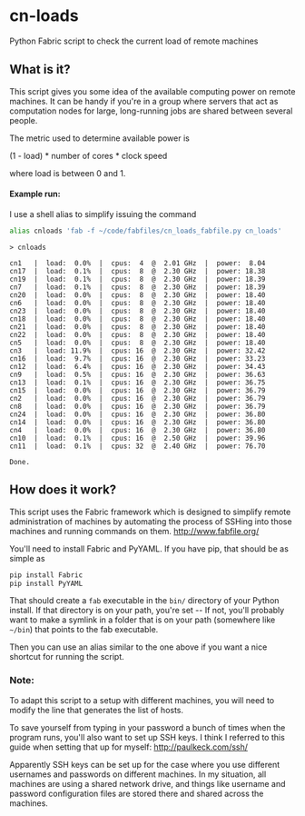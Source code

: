 cn-loads
========

Python Fabric script to check the current load of remote machines


## What is it?

This script gives you some idea of the available computing power
on remote machines. It can be handy if you're in a group where
servers that act as computation nodes for large, long-running
jobs are shared between several people.

The metric used to determine available power is

(1 - load) * number of cores * clock speed

where load is between 0 and 1.


#### Example run:

I use a shell alias to simplify issuing the command
```bash
alias cnloads 'fab -f ~/code/fabfiles/cn_loads_fabfile.py cn_loads'
```

```
> cnloads

cn1   |  load:  0.0%  |  cpus:  4  @  2.01 GHz  |  power:  8.04
cn17  |  load:  0.1%  |  cpus:  8  @  2.30 GHz  |  power: 18.38
cn19  |  load:  0.1%  |  cpus:  8  @  2.30 GHz  |  power: 18.39
cn7   |  load:  0.1%  |  cpus:  8  @  2.30 GHz  |  power: 18.39
cn20  |  load:  0.0%  |  cpus:  8  @  2.30 GHz  |  power: 18.40
cn6   |  load:  0.0%  |  cpus:  8  @  2.30 GHz  |  power: 18.40
cn23  |  load:  0.0%  |  cpus:  8  @  2.30 GHz  |  power: 18.40
cn18  |  load:  0.0%  |  cpus:  8  @  2.30 GHz  |  power: 18.40
cn21  |  load:  0.0%  |  cpus:  8  @  2.30 GHz  |  power: 18.40
cn22  |  load:  0.0%  |  cpus:  8  @  2.30 GHz  |  power: 18.40
cn5   |  load:  0.0%  |  cpus:  8  @  2.30 GHz  |  power: 18.40
cn3   |  load: 11.9%  |  cpus: 16  @  2.30 GHz  |  power: 32.42
cn16  |  load:  9.7%  |  cpus: 16  @  2.30 GHz  |  power: 33.23
cn12  |  load:  6.4%  |  cpus: 16  @  2.30 GHz  |  power: 34.43
cn9   |  load:  0.5%  |  cpus: 16  @  2.30 GHz  |  power: 36.63
cn13  |  load:  0.1%  |  cpus: 16  @  2.30 GHz  |  power: 36.75
cn15  |  load:  0.0%  |  cpus: 16  @  2.30 GHz  |  power: 36.79
cn2   |  load:  0.0%  |  cpus: 16  @  2.30 GHz  |  power: 36.79
cn8   |  load:  0.0%  |  cpus: 16  @  2.30 GHz  |  power: 36.79
cn24  |  load:  0.0%  |  cpus: 16  @  2.30 GHz  |  power: 36.80
cn14  |  load:  0.0%  |  cpus: 16  @  2.30 GHz  |  power: 36.80
cn4   |  load:  0.0%  |  cpus: 16  @  2.30 GHz  |  power: 36.80
cn10  |  load:  0.1%  |  cpus: 16  @  2.50 GHz  |  power: 39.96
cn11  |  load:  0.1%  |  cpus: 32  @  2.40 GHz  |  power: 76.70

Done.
```

## How does it work?

This script uses the Fabric framework which is designed to simplify 
remote administration of machines by automating the process of SSHing
into those machines and running commands on them. 
http://www.fabfile.org/

You'll need to install Fabric and PyYAML. If you have pip, that 
should be as simple as

```bash
pip install Fabric
pip install PyYAML
```

That should create a `fab` executable in the `bin/` directory of your
Python install. If that directory is on your path, you're set -- If
not, you'll probably want to make a symlink in a folder that is on
your path (somewhere like `~/bin`) that points to the fab executable.

Then you can use an alias similar to the one above if you want a nice
shortcut for running the script.

### Note:

To adapt this script to a setup with different machines, you 
will need to modify the line that generates the list of hosts.

To save yourself from typing in your password a bunch of times when
the program runs, you'll also want to set up SSH keys. I think I 
referred to this guide when setting that up for myself: 
http://paulkeck.com/ssh/

Apparently SSH keys can be set up for the case where you use different
usernames and passwords on different machines. In my situation, all
machines are using a shared network drive, and things like username 
and password configuration files are stored there and shared across
the machines. 
